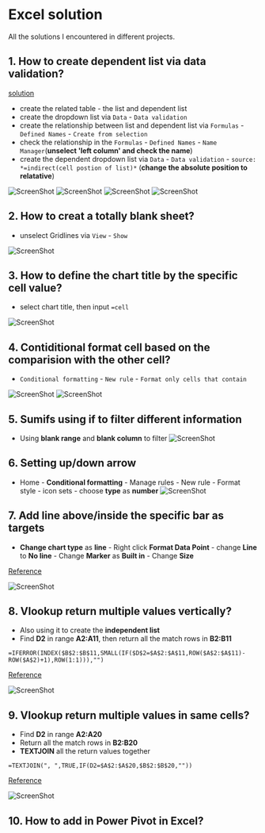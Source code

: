 # Excel solution

All the solutions I encountered in different projects.

## 1. How to create dependent list via data validation?
[solution](https://trumpexcel.com/dependent-drop-down-list-in-excel/)
- create the related table - the list and dependent list
- create the dropdown list via `Data` - `Data validation`
- create the relationship between list and dependent list via `Formulas` - `Defined Names` - `Create from selection`
- check the relationship in the `Formulas` - `Defined Names` - `Name Manager`(**unselect 'left column' and check the name**)
- create the dependent dropdown list via `Data` - `Data validation` - `source: *=indirect(cell postion of list)*` (**change the absolute position to relatative**)

![ScreenShot](/Excel/Appendix_excel/1-1.PNG)
![ScreenShot](/Excel/Appendix_excel/1-2.PNG)
![ScreenShot](/Excel/Appendix_excel/1-3.PNG)
![ScreenShot](/Excel/Appendix_excel/1-4.PNG)

## 2. How to creat a totally blank sheet?
- unselect Gridlines via `View` - `Show`

![ScreenShot](/Excel/Appendix_excel/2-1.PNG)

## 3. How to define the chart title by the specific cell value?
- select chart title, then input `=cell`

![ScreenShot](/Excel/Appendix_excel/3-1.PNG)

## 4. Contiditional format cell based on the comparision with the other cell?
- `Conditional formatting` - `New rule` - `Format only cells that contain`

![ScreenShot](/Excel/Appendix_excel/4-1.PNG)
![ScreenShot](/Excel/Appendix_excel/4-2.PNG)

## 5. Sumifs using if to filter different information
- Using **blank range** and **blank column** to filter
![ScreenShot](/Excel/Appendix_excel/5-1.PNG)

## 6. Setting up/down arrow
- Home - **Conditional formatting** - Manage rules - New rule - Format style - icon sets - choose **type** as **number**
![ScreenShot](/Excel/Appendix_excel/6-1.PNG)

## 7. Add line above/inside the specific bar as targets
- **Change chart type** as **line** - Right click **Format Data Point** - change **Line** to **No line** - Change **Marker** as **Built in** - Change **Size**

[Reference](https://www.ablebits.com/office-addins-blog/add-line-excel-graph/)

![ScreenShot](/Excel/Appendix_excel/7-1.PNG)

## 8. Vlookup return multiple values vertically? 

- Also using it to create the **independent list**
- Find **D2** in range **A2:A11**, then return all the match rows in **B2:B11**

```
=IFERROR(INDEX($B$2:$B$11,SMALL(IF($D$2=$A$2:$A$11,ROW($A$2:$A$11)-ROW($A$2)+1),ROW(1:1))),"")
 ```

[Reference](https://www.statology.org/index-match-return-multiple-values-vertically/)

![ScreenShot](/Excel/Appendix_excel/8-1.PNG)

## 9. Vlookup return multiple values in same cells? 

- Find **D2** in range **A2:A20**
- Return all the match rows in **B2:B20**
- **TEXTJOIN** all the return values together

```
=TEXTJOIN(", ",TRUE,IF(D2=$A$2:$A$20,$B$2:$B$20,""))
```

[Reference](https://trumpexcel.com/multiple-lookup-values-single-cell-excel/)

![ScreenShot](/Excel/Appendix_excel/9-1.PNG)

## 10. How to add in Power Pivot in Excel?
